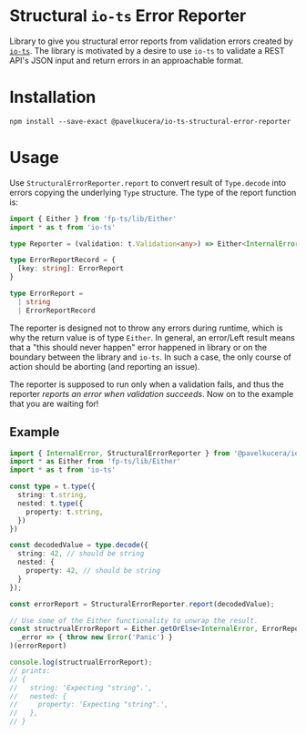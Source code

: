 # Structural `io-ts` Error Reporter

Library to give you structural error reports from validation errors created by
 [`io-ts`](https://github.com/gcanti/io-ts).
The library is motivated by a desire to use `io-ts` to validate a REST API's JSON input and return errors in an approachable format.

# Installation

```shell script
npm install --save-exact @pavelkucera/io-ts-structural-error-reporter
```

# Usage

Use `StructuralErrorReporter.report` to convert result of `Type.decode` into errors copying the underlying `Type` structure.
The type of the report function is:
```typescript
import { Either } from 'fp-ts/lib/Either'
import * as t from 'io-ts'

type Reporter = (validation: t.Validation<any>) => Either<InternalError, ErrorReport>

type ErrorReportRecord = {
  [key: string]: ErrorReport
}

type ErrorReport =
  | string
  | ErrorReportRecord
```

The reporter is designed not to throw any errors during runtime, which is why the return value is of type `Either`.
In general, an error/Left result means that a "this should never happen" error happened in library or on the boundary between the library and `io-ts`.
In such a case, the only course of action should be aborting (and reporting an issue).

The reporter is supposed to run only when a validation fails, and thus the reporter *reports an error when validation succeeds*. 
Now on to the example that you are waiting for!

## Example 

```typescript
import { InternalError, StructuralErrorReporter } from '@pavelkucera/io-ts-structural-error-reporter'
import * as Either from 'fp-ts/lib/Either'
import * as t from 'io-ts'

const type = t.type({
  string: t.string,
  nested: t.type({
    property: t.string,
  })
})

const decodedValue = type.decode({
  string: 42, // should be string
  nested: {
    property: 42, // should be string
  }
});

const errorReport = StructuralErrorReporter.report(decodedValue);

// Use some of the Either functionality to unwrap the result.
const structrualErrorReport = Either.getOrElse<InternalError, ErrorReport>(
  _error => { throw new Error('Panic') }
)(errorReport)

console.log(structrualErrorReport);
// prints:
// {
//   string: 'Expecting "string".',
//   nested: {
//     property: 'Expecting "string".',
//   },
// }
```
